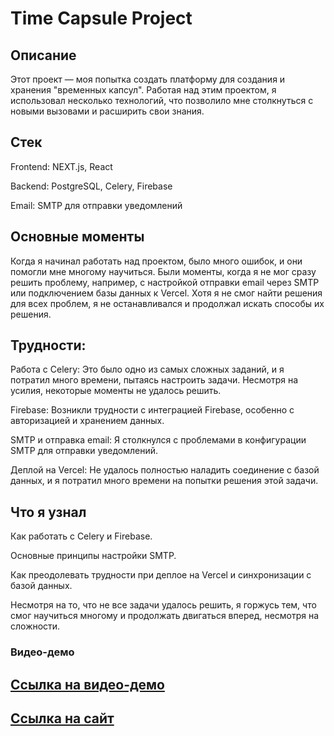 # Time Capsule Project
## Описание
Этот проект — моя попытка создать платформу для создания и хранения "временных капсул". Работая над этим проектом, я использовал несколько технологий, что позволило мне столкнуться с новыми вызовами и расширить свои знания.

## Стек
Frontend: NEXT.js, React

Backend: PostgreSQL, Celery, Firebase

Email: SMTP для отправки уведомлений

## Основные моменты
Когда я начинал работать над проектом, было много ошибок, и они помогли мне многому научиться. Были моменты, когда я не мог сразу решить проблему, например, с настройкой отправки email через SMTP или подключением базы данных к Vercel. Хотя я не смог найти решения для всех проблем, я не останавливался и продолжал искать способы их решения.

## Трудности:
Работа с Celery: Это было одно из самых сложных заданий, и я потратил много времени, пытаясь настроить задачи. Несмотря на усилия, некоторые моменты не удалось решить.

Firebase: Возникли трудности с интеграцией Firebase, особенно с авторизацией и хранением данных.

SMTP и отправка email: Я столкнулся с проблемами в конфигурации SMTP для отправки уведомлений.

Деплой на Vercel: Не удалось полностью наладить соединение с базой данных, и я потратил много времени на попытки решения этой задачи.

## Что я узнал
Как работать с Celery и Firebase.

Основные принципы настройки SMTP.

Как преодолевать трудности при деплое на Vercel и синхронизации с базой данных.

Несмотря на то, что не все задачи удалось решить, я горжусь тем, что смог научиться многому и продолжать двигаться вперед, несмотря на сложности.

### Видео-демо

## [Ссылка на видео-демо](https://drive.google.com/file/d/1k7OYoj5mX5ETrmCLGfWnMwNXRq5YGfCX/view?usp=sharing)

## [Ссылка на сайт](https://time-capsule-nfact.vercel.app/)



